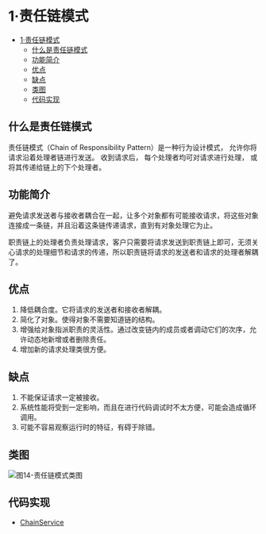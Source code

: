 # 1·责任链模式

- [1·责任链模式](#1责任链模式)
  - [什么是责任链模式](#什么是责任链模式)
  - [功能简介](#功能简介)
  - [优点](#优点)
  - [缺点](#缺点)
  - [类图](#类图)
  - [代码实现](#代码实现)

## 什么是责任链模式
责任链模式（Chain of Responsibility Pattern）是一种行为设计模式， 允许你将请求沿着处理者链进行发送。 收到请求后， 每个处理者均可对请求进行处理， 或将其传递给链上的下个处理者。

## 功能简介
避免请求发送者与接收者耦合在一起，让多个对象都有可能接收请求，将这些对象连接成一条链，并且沿着这条链传递请求，直到有对象处理它为止。

职责链上的处理者负责处理请求，客户只需要将请求发送到职责链上即可，无须关心请求的处理细节和请求的传递，所以职责链将请求的发送者和请求的处理者解耦了。

## 优点
1. 降低耦合度。它将请求的发送者和接收者解耦。
2. 简化了对象。使得对象不需要知道链的结构。
3. 增强给对象指派职责的灵活性。通过改变链内的成员或者调动它们的次序，允许动态地新增或者删除责任。
4. 增加新的请求处理类很方便。

## 缺点
1. 不能保证请求一定被接收。
2. 系统性能将受到一定影响，而且在进行代码调试时不太方便，可能会造成循环调用。
3. 可能不容易观察运行时的特征，有碍于除错。

## 类图
![图14-责任链模式类图](images/图14-责任链模式类图.png)

## 代码实现
- [ChainService](/src/main/java/com/ly/pattern/chain/ChainService.java)
